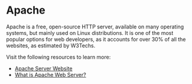 # Apache

Apache is a free, open-source HTTP server, available on many operating systems, but mainly used on Linux distributions. It is one of the most popular options for web developers, as it accounts for over 30% of all the websites, as estimated by W3Techs.

Visit the following resources to learn more:

- [Apache Server Website](https://httpd.apache.org/)
- [What is Apache Web Server?](https://www.youtube.com/watch?v=kaaenHXO4t4)

